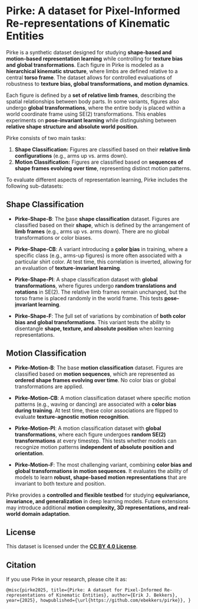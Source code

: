 # Pirke: A dataset for Pixel-Informed Re-representations of Kinematic Entities

Pirke is a synthetic dataset designed for studying **shape-based and motion-based representation learning** while controlling for **texture bias and global transformations**. Each figure in Pirke is modeled as a **hierarchical kinematic structure**, where limbs are defined relative to a central **torso frame**. The dataset allows for controlled evaluations of robustness to **texture bias, global transformations, and motion dynamics**.  

Each figure is defined by a **set of relative limb frames**, describing the spatial relationships between body parts. In some variants, figures also undergo **global transformations**, where the entire body is placed within a world coordinate frame using SE(2) transformations. This enables experiments on **pose-invariant learning** while distinguishing between **relative shape structure and absolute world position**.  

Pirke consists of two main tasks:  

1. **Shape Classification:** Figures are classified based on their **relative limb configurations** (e.g., arms up vs. arms down).  
2. **Motion Classification:** Figures are classified based on **sequences of shape frames evolving over time**, representing distinct motion patterns.  

To evaluate different aspects of representation learning, Pirke includes the following sub-datasets:  

## Shape Classification  

- **Pirke-Shape-B**: The <ins>b</ins>ase **shape classification** dataset. Figures are classified based on their **shape**, which is defined by the arrangement of **limb frames** (e.g., arms up vs. arms down). There are no global transformations or color biases.  

- **Pirke-Shape-CB**: A variant introducing a **<ins>c</ins>olor <ins>b</ins>ias** in training, where a specific class (e.g., arms-up figures) is more often associated with a particular shirt color. At test time, this correlation is inverted, allowing for an evaluation of **texture-invariant learning**.  

- **Pirke-Shape-PI**: A shape classification dataset with **global transformations**, where figures undergo **random translations and rotations** in SE(2). The relative limb frames remain unchanged, but the torso frame is placed randomly in the world frame. This tests **<ins>p</ins>ose-<ins>i</ins>nvariant learning**.  

- **Pirke-Shape-F**: The <ins>f</ins>ull set of variations by combination of **both color bias and global transformations**. This variant tests the ability to disentangle **shape, texture, and absolute position** when learning representations.  

## Motion Classification  

- **Pirke-Motion-B**: The base **motion classification** dataset. Figures are classified based on **motion sequences**, which are represented as **ordered shape frames evolving over time**. No color bias or global transformations are applied.  

- **Pirke-Motion-CB**: A motion classification dataset where specific motion patterns (e.g., waving or dancing) are associated with a **color bias during training**. At test time, these color associations are flipped to evaluate **texture-agnostic motion recognition**.  

- **Pirke-Motion-PI**: A motion classification dataset with **global transformations**, where each figure undergoes **random SE(2) transformations** at every timestep. This tests whether models can recognize motion patterns **independent of absolute position and orientation**.  

- **Pirke-Motion-F**: The most challenging variant, combining **color bias and global transformations in motion sequences**. It evaluates the ability of models to learn **robust, shape-based motion representations** that are invariant to both texture and position.  

Pirke provides a **controlled and flexible testbed** for studying **equivariance, invariance, and generalization** in deep learning models. Future extensions may introduce additional **motion complexity, 3D representations, and real-world domain adaptation**.  

## License  
This dataset is licensed under the **[CC BY 4.0 License](https://creativecommons.org/licenses/by/4.0/)**.  

## Citation  
If you use Pirke in your research, please cite it as:  

```
@misc{pirke2025, title={Pirke: A dataset for Pixel-Informed Re-representations of Kinematic Entities}, author={Erik J. Bekkers}, year={2025}, howpublished={\url{https://github.com/ebekkers/pirke}}, }
```
